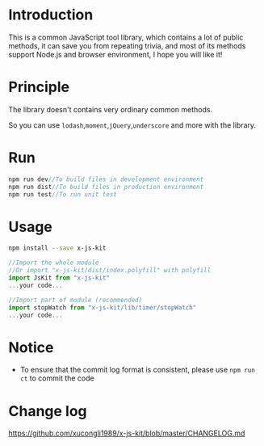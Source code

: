 # Introduction

This is a common JavaScript tool library, which contains a lot of public methods, it can save you from repeating trivia, and most of its methods support Node.js and browser environment, I hope you will like it!

# Principle

The library doesn't contains very ordinary common methods.

So you can use  `lodash`,`moment`,`jQuery`,`underscore` and more with the library.

# Run

```javascript
npm run dev//To build files in development environment
npm run dist//To build files in production environment
npm run test//To run unit test
```

# Usage

```bash
npm install --save x-js-kit
```

```javascript
//Import the whole module
//Or import "x-js-kit/dist/index.polyfill" with polyfill
import JsKit from "x-js-kit"
...your code...
```

```javascript
//Import part of module (recommended)
import stopWatch from "x-js-kit/lib/timer/stopWatch"
...your code...
```

# Notice

- To ensure that the commit log format is consistent, please use `npm run ct` to commit the code

# Change log

https://github.com/xucongli1989/x-js-kit/blob/master/CHANGELOG.md